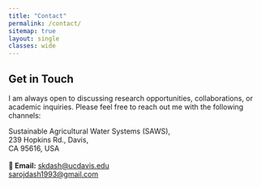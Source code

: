 ```yaml
---
title: "Contact"
permalink: /contact/
sitemap: true
layout: single
classes: wide
---
```

## Get in Touch
I am always open to discussing research opportunities, collaborations, or academic inquiries. Please feel free to reach out me with the following channels:

Sustainable Agricultural Water Systems (SAWS),<br>
239 Hopkins Rd., Davis,<br>
CA 95616, USA<br>
<br>
**📧 Email:** [skdash@ucdavis.edu](mailto:skdash@ucdavis.edu)<br>
            [sarojdash1993@gmail.com](mailto:sarojdash1993@gmail.com)
